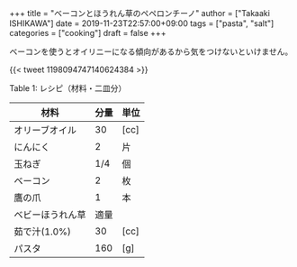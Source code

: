 +++
title = "ベーコンとほうれん草のペペロンチーノ"
author = ["Takaaki ISHIKAWA"]
date = 2019-11-23T22:57:00+09:00
tags = ["pasta", "salt"]
categories = ["cooking"]
draft = false
+++

ベーコンを使うとオイリニーになる傾向があるから気をつけないといけません。

{{< tweet 1198094747140624384 >}}

<div class="table-caption">
  <span class="table-number">Table 1</span>:
  レシピ（材料・二皿分）
</div>

| 材料      | 分量 | 単位 |
|---------|----|----|
| オリーブオイル | 30  | [cc] |
| にんにく  | 2   | 片   |
| 玉ねぎ    | 1/4 | 個   |
| ベーコン  | 2   | 枚   |
| 鷹の爪    | 1   | 本   |
| ベビーほうれん草 | 適量 |      |
| 茹で汁(1.0%) | 30  | [cc] |
| パスタ    | 160 | [g]  |
